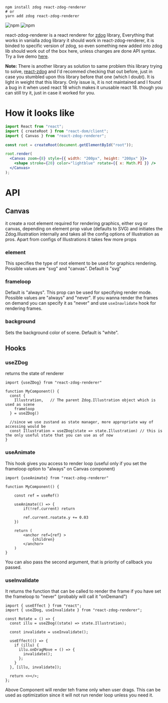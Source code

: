     npm install zdog react-zdog-renderer
    # or
    yarn add zdog react-zdog-renderer

![npm](https://img.shields.io/npm/v/react-zdog-renderer.svg?style=flat-square) ![npm](https://img.shields.io/npm/dt/react-zdog-renderer.svg?style=flat-square)

react-zdog-renderer is a react renderer for [zdog](https://zzz.dog/) library, Everything that works in vanialla zdog library it should work in react-zdog-renderer, it is binded to specific version of zdog, so even something new added into zdog lib should work out of the box here, unless changes are done API syntax. Try a live demo [here](https://stackblitz.com/edit/react-lwydjw?file=src%2FApp.js).

**Note:**
There is another library as solution to same problem this library trying to solve, [react-zdog](https://github.com/pmndrs/react-zdog) and I'd recommed checking that out before, just in case you stumbled upon this library before that one (which I doubt). It is light in weight that this library. Only issue is, it is not maintained and I found a bug in it when used react 18 which makes it unusable react 18. though you can still try it, just in case it worked for you.

# How it looks like

```jsx
import React from "react";
import { createRoot } from "react-dom/client";
import { Canvas } from "react-zdog-renderer";

const root = createRoot(document.getElementById("root"));

root.render(
  <Canvas zoom={8} style={{ width: "200px", height: "200px" }}>
    <shape stroke={20} color="lightblue" rotate={{ x: Math.PI }} />
  </Canvas>
);
```

# API

## Canvas

it create a root element required for rendering graphics, either svg or canvas, depending on element prop value (defaults to SVG) and initiates the Zdog.Illustration internally and takes all the config options of Illustration as pros. Apart from configs of Illustrations it takes few more props

### element

This specifies the type of root element to be used for graphics rendering. Possible values are "svg" and "canvas". Default is "svg"

### frameloop

Default is "always". This prop can be used for specifying render mode. Possible values are "always" and "never". If you wanna render the frames on demand you can specify it as "never" and use `useInavlidate` hook for rendering frames.

### background

Sets the background color of scene. Default is "white".

## Hooks

### useZDog

returns the state of renderer

```
import {useZDog} from "react-zdog-renderer"

function MyComponent() {
  const {
    Illustration,   // The parent Zdog.Illustration object which is used as scene
    frameloop
  } = useZDog()

  //since we use zustand as state manager, more appropriate way of accessing would be
  const Illustration = useZDog(state => state.Illustration) // this is the only useful state that you can use as of now
}

```

### useAnimate

This hook gives you access to render loop (useful only if you set the frameloop option to "always" on Canvas component)

```
import {useAnimate} from "react-zdog-renderer"

function MyComponent() {

    const ref = useRef()

    useAnimate(() => {
        if(!ref.current) return

        ref.current.roatate.y += 0.03
    })

    return (
        <anchor ref={ref} >
            {children}
        </anchor>
    )
}
```

You can also pass the second argument, that is priority of callback you passed.

### useInvalidate

It returns the function that can be called to render the frame if you have set the frameloop to "never" (probably will call it "onDemand")

```
import { useEffect } from "react";
import { useZDog, useInvalidate } from "react-zdog-renderer";

const Rotate = () => {
  const illu = useZDog((state) => state.Illustration);

  const invalidate = useInvalidate();

  useEffect(() => {
    if (illu) {
      illu.onDragMove = () => {
        invalidate();
      };
    }
  }, [illu, invalidate]);

  return <></>;
};

```

Above Component will render teh frame only when user drags. This can be used as optimization since it will not run render loop unless you need it.

